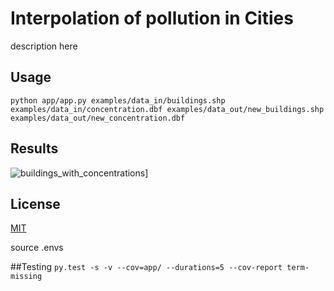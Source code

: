 # Interpolation of pollution in Cities

description here


## Usage
```python app/app.py examples/data_in/buildings.shp examples/data_in/concentration.dbf examples/data_out/new_buildings.shp examples/data_out/new_concentration.dbf```


## Results
![buildings_with_concentrations](https://github.com/ondrej-tucek/city-pollution/blob/master/docs/img/buildings_with_concentrations.png)]

## License
 [MIT](/LICENSE)



source .envs


##Testing
```py.test -s -v --cov=app/ --durations=5 --cov-report term-missing```





